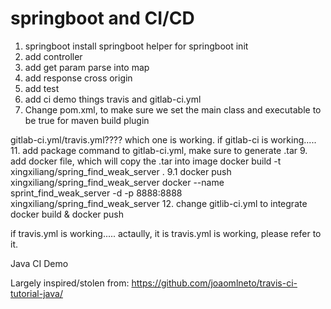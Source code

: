 # springboot and CI/CD

1. springboot install springboot helper for springboot init
2. add controller
3. add get param parse into map
4. add response cross origin
5. add test
6. add ci demo things  travis and gitlab-ci.yml
7. Change pom.xml, to make sure we set the main class and executable to be true for maven build plugin


gitlab-ci.yml/travis.yml???? which one is working.
if gitlab-ci is working.....
11. add package command to gitlab-ci.yml, make sure to generate .tar
9. add docker file, which will copy the .tar into image
   docker build -t xingxiliang/spring_find_weak_server    .
   9.1 docker push xingxiliang/spring_find_weak_server
        docker --name sprint_find_weak_server -d -p 8888:8888  xingxiliang/spring_find_weak_server
12. change gitlib-ci.yml to integrate docker build & docker push

if travis.yml is working.....
actaully, it is travis.yml is working, please refer to it.

Java CI Demo

Largely inspired/stolen from: https://github.com/joaomlneto/travis-ci-tutorial-java/
